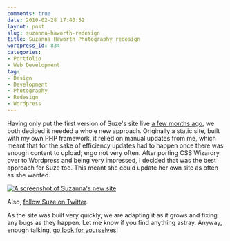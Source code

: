 ```yaml
---
comments: true
date: 2010-02-28 17:40:52
layout: post
slug: suzanna-haworth-redesign
title: Suzanna Haworth Photography redesign
wordpress_id: 834
categories:
- Portfolio
- Web Development
tag:
- Design
- Development
- Photography
- Redesign
- Wordpress
---
```


Having only put the first version of Suze's site live [a few months ago](/2009/12/suzanna-haworth-photography/), we both decided it needed a whole new approach. Originally a static site, built with my own PHP framework, it relied on manual updates from me, which meant that for the sake of efficiency updates had to happen once there was enough content to upload; ergo not very often. After porting CSS Wizardry over to Wordpress and being very impressed, I decided that was the best approach for Suze too. This meant she could update her own site as often as she wanted.





[![A screenshot of Suzanna's new site](/wp-content/uploads/2010/02/suze-site.jpg)](http://suzannahaworth.com/)





Also, [follow Suze on Twitter](http://twitter.com/suzehaworth).




As the site was built very quickly, we are adapting it as it grows and fixing any bugs as they happen. Let me know if you find anything astray. Anyway, enough talking, [go look for yourselves](http://suzannahaworth.com/)!
